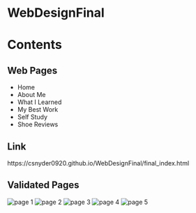 # WebDesignFinal
<h1>Contents</h1>
<h2>Web Pages</h2>
<ul>
  <li>Home</li>
  <li>About Me</li>
  <li>What I Learned</li>
  <li>My Best Work</li>
  <li>Self Study</li>
  <li>Shoe Reviews</li>
</ul>
<h2>Link</h2>
https://csnyder0920.github.io/WebDesignFinal/final_index.html

<h2>Validated Pages</h2>
<img src="Downloads/Final_Index.html.png" alt="page 1">
<img src="" alt="page 2">
<img src="" alt="page 3">
<img src="" alt="page 4">
<img src="" alt="page 5">
